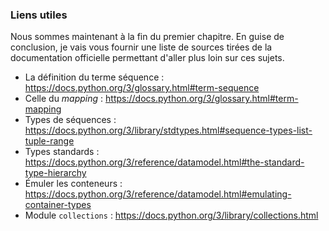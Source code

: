 ### Liens utiles

Nous sommes maintenant à la fin du premier chapitre. En guise de conclusion, je vais vous fournir une liste de sources tirées de la documentation officielle permettant d'aller plus loin sur ces sujets.

* La définition du terme séquence : <https://docs.python.org/3/glossary.html#term-sequence>
* Celle du *mapping* : <https://docs.python.org/3/glossary.html#term-mapping>
* Types de séquences : <https://docs.python.org/3/library/stdtypes.html#sequence-types-list-tuple-range>
* Types standards : <https://docs.python.org/3/reference/datamodel.html#the-standard-type-hierarchy>
* Émuler les conteneurs : <https://docs.python.org/3/reference/datamodel.html#emulating-container-types>
* Module `collections` : <https://docs.python.org/3/library/collections.html>
